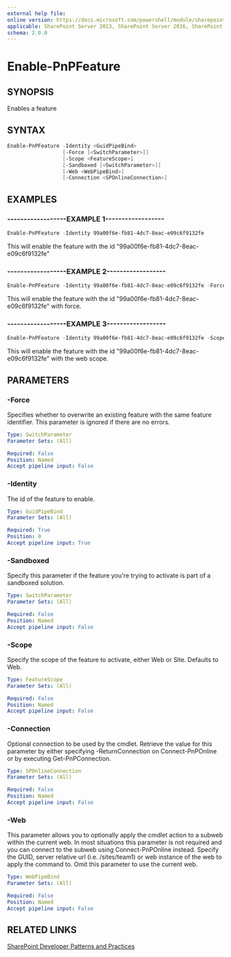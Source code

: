 ```yaml
---
external help file:
online version: https://docs.microsoft.com/powershell/module/sharepoint-pnp/enable-pnpfeature
applicable: SharePoint Server 2013, SharePoint Server 2016, SharePoint Server 2019, SharePoint Online
schema: 2.0.0
---
```

# Enable-PnPFeature

## SYNOPSIS
Enables a feature

## SYNTAX

```powershell
Enable-PnPFeature -Identity <GuidPipeBind>
                  [-Force [<SwitchParameter>]]
                  [-Scope <FeatureScope>]
                  [-Sandboxed [<SwitchParameter>]]
                  [-Web <WebPipeBind>]
                  [-Connection <SPOnlineConnection>]
```

## EXAMPLES

### ------------------EXAMPLE 1------------------
```powershell
Enable-PnPFeature -Identity 99a00f6e-fb81-4dc7-8eac-e09c6f9132fe
```

This will enable the feature with the id "99a00f6e-fb81-4dc7-8eac-e09c6f9132fe"

### ------------------EXAMPLE 2------------------
```powershell
Enable-PnPFeature -Identity 99a00f6e-fb81-4dc7-8eac-e09c6f9132fe -Force
```

This will enable the feature with the id "99a00f6e-fb81-4dc7-8eac-e09c6f9132fe" with force.

### ------------------EXAMPLE 3------------------
```powershell
Enable-PnPFeature -Identity 99a00f6e-fb81-4dc7-8eac-e09c6f9132fe -Scope Web
```

This will enable the feature with the id "99a00f6e-fb81-4dc7-8eac-e09c6f9132fe" with the web scope.

## PARAMETERS

### -Force
Specifies whether to overwrite an existing feature with the same feature identifier. This parameter is ignored if there are no errors.

```yaml
Type: SwitchParameter
Parameter Sets: (All)

Required: False
Position: Named
Accept pipeline input: False
```

### -Identity
The id of the feature to enable.

```yaml
Type: GuidPipeBind
Parameter Sets: (All)

Required: True
Position: 0
Accept pipeline input: True
```

### -Sandboxed
Specify this parameter if the feature you're trying to activate is part of a sandboxed solution.

```yaml
Type: SwitchParameter
Parameter Sets: (All)

Required: False
Position: Named
Accept pipeline input: False
```

### -Scope
Specify the scope of the feature to activate, either Web or Site. Defaults to Web.

```yaml
Type: FeatureScope
Parameter Sets: (All)

Required: False
Position: Named
Accept pipeline input: False
```

### -Connection
Optional connection to be used by the cmdlet. Retrieve the value for this parameter by either specifying -ReturnConnection on Connect-PnPOnline or by executing Get-PnPConnection.

```yaml
Type: SPOnlineConnection
Parameter Sets: (All)

Required: False
Position: Named
Accept pipeline input: False
```

### -Web
This parameter allows you to optionally apply the cmdlet action to a subweb within the current web. In most situations this parameter is not required and you can connect to the subweb using Connect-PnPOnline instead. Specify the GUID, server relative url (i.e. /sites/team1) or web instance of the web to apply the command to. Omit this parameter to use the current web.

```yaml
Type: WebPipeBind
Parameter Sets: (All)

Required: False
Position: Named
Accept pipeline input: False
```

## RELATED LINKS

[SharePoint Developer Patterns and Practices](https://aka.ms/sppnp)
